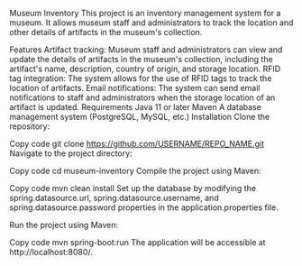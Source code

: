 Museum Inventory
This project is an inventory management system for a museum. It allows museum staff and administrators to track the location and other details of artifacts in the museum's collection.

Features
Artifact tracking: Museum staff and administrators can view and update the details of artifacts in the museum's collection, including the artifact's name, description, country of origin, and storage location.
RFID tag integration: The system allows for the use of RFID tags to track the location of artifacts.
Email notifications: The system can send email notifications to staff and administrators when the storage location of an artifact is updated.
Requirements
Java 11 or later
Maven
A database management system (PostgreSQL, MySQL, etc.)
Installation
Clone the repository:

Copy code
git clone https://github.com/USERNAME/REPO_NAME.git
Navigate to the project directory:

Copy code
cd museum-inventory
Compile the project using Maven:

Copy code
mvn clean install
Set up the database by modifying the spring.datasource.url, spring.datasource.username, and spring.datasource.password properties in the application.properties file.

Run the project using Maven:

Copy code
mvn spring-boot:run
The application will be accessible at http://localhost:8080/.
